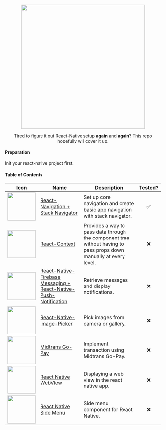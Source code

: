 <p align="center">
  <img src ="https://images.unsplash.com/photo-1586473219010-2ffc57b0d282?ixlib=rb-1.2.1&ixid=eyJhcHBfaWQiOjEyMDd9&auto=format&fit=crop&w=1300&q=80" height="400" />
</p>

<p align="center">Tired to figure it out React-Native setup <strong>again</strong> and <strong>again</strong>? This repo hopefully will cover it up.</p>

#### Preparation

Init your react-native project first.

#### Table of Contents

| Icon | Name | Description | Tested? |
|---|---|---|---|
| [<img src="https://reactnavigation.org/img/spiro.svg" width="90">](./react-navigation-and-stack-navigator/readme.md) | [React-Navigation + Stack Navigator](./react-navigation-and-stack-navigator/readme.md) | Set up core navigation and create basic app navigation with stack navigator. | <p align="center">✅</p> |
| [<img src="https://cdn.worldvectorlogo.com/logos/react.svg" width="90">](./react-context/readme.md) | [React-Context](./react-context/readme.md) | Provides a way to pass data through the component tree without having to pass props down manually at every level. | <p align="center">❌</p> |
| [<img src="https://www.gstatic.com/devrel-devsite/prod/v7cbba9dce83f2a54b727914bb06dd524b80e611a7d1fe33e121163235013f003/firebase/images/touchicon-180.png" width="90">](./react-native-firebase-messaging-and-react-native-push-notification.md/readme.md) | [React-Native-Firebase Messaging + React-Native-Push-Notification](./react-native-firebase-messaging-and-react-native-push-notification.md/readme.md) | Retrieve messages and display notifications. | <p align="center">❌</p> |
| [<img src="https://emojipedia-us.s3.dualstack.us-west-1.amazonaws.com/thumbs/160/apple/81/frame-with-picture_1f5bc.png" width="90">](./react-native-image-picker/readme.md) | [React-Native-Image-Picker](./react-native-image-picker/readme.md) | Pick images from camera or gallery. | <p align="center">❌</p> |
| [<img src="https://idn-static-assets.s3-ap-southeast-1.amazonaws.com/website/img/merchant_logos/idn_gopay.png" width="90">](./midtrans-gopay/readme.md) | [Midtrans Go-Pay](./midtrans-gopay/readme.md) | Implement transaction using Midtrans Go-Pay. | <p align="center">❌</p> |
| [<img src="https://lh3.googleusercontent.com/sMzCSERY-5_8VZ2z9v0kvzM3ZA21uRHMrVGSYMPP499ecagswyzFYUMbfU02wwDnL1k=s360" width="90">](./react-native-webview/readme.md) | [React Native WebView](./react-native-webview/readme.md) | Displaying a web view in the react native app. | <p align="center">❌</p> |
| [<img src="https://icon-library.com/images/menu-bars-icon/menu-bars-icon-5.jpg" width="90">](./react-native-side-menu/readme.md) | [React Native Side Menu](./react-native-side-menu/readme.md) | Side menu component for React Native. | <p align="center">❌</p> |

